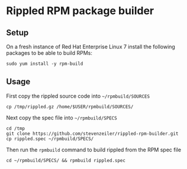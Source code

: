 # Rippled RPM package builder

## Setup
On a fresh instance of Red Hat Enterprise Linux 7 install the following
packages to be able to build RPMs:

```
sudo yum install -y rpm-build
```

## Usage

First copy the rippled source code into `~/rpmbuild/SOURCES`

```
cp /tmp/rippled.gz /home/$USER/rpmbuild/SOURCES/
```

Next copy the spec file into `~/rpmbuild/SPECS`

```
cd /tmp
git clone https://github.com/stevenzeiler/rippled-rpm-builder.git
cp rippled.spec ~/rpmbuild/SPECS/
```

Then run the `rpmbuild` command to build rippled from the RPM spec file

```
cd ~/rpmbuild/SPECS/ && rpmbuild rippled.spec
```

